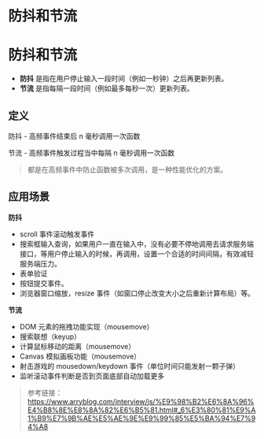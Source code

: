 # 防抖和节流

# 防抖和节流

- **防抖** 是指在用户停止输入一段时间（例如一秒钟）之后再更新列表。
- **节流** 是指每隔一段时间（例如最多每秒一次）更新列表。

## 定义

防抖 - 高频事件结束后 n 毫秒调用一次函数

节流 - 高频事件触发过程当中每隔 n 毫秒调用一次函数

> 都是在高频事件中防止函数被多次调用，是一种性能优化的方案。
> 

## 应用场景

**防抖**

- scroll 事件滚动触发事件
- 搜索框输入查询，如果用户一直在输入中，没有必要不停地调用去请求服务端接口，等用户停止输入的时候，再调用，设置一个合适的时间间隔，有效减轻服务端压力。
- 表单验证
- 按钮提交事件。
- 浏览器窗口缩放，resize 事件（如窗口停止改变大小之后重新计算布局）等。

**节流**

- DOM 元素的拖拽功能实现（mousemove）
- 搜索联想（keyup）
- 计算鼠标移动的距离（mousemove）
- Canvas 模拟画板功能（mousemove）
- 射击游戏的 mousedown/keydown 事件（单位时间只能发射一颗子弹）
- 监听滚动事件判断是否到页面底部自动加载更多

> 参考链接：
https://www.arryblog.com/interview/js/%E9%98%B2%E6%8A%96%E4%B8%8E%E8%8A%82%E6%B5%81.html#_6%E3%80%81%E9%A1%B9%E7%9B%AE%E5%AE%9E%E9%99%85%E5%BA%94%E7%94%A8
>